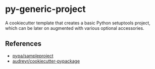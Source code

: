 py-generic-project
==================

A cookiecutter template that creates a basic Python setuptools project, which can be later on augmented with various optional accessories.

## References

* [pypa/sampleproject](https://github.com/pypa/sampleproject)
* [audreyr/cookiecutter-pypackage](https://github.com/audreyr/cookiecutter-pypackage)
